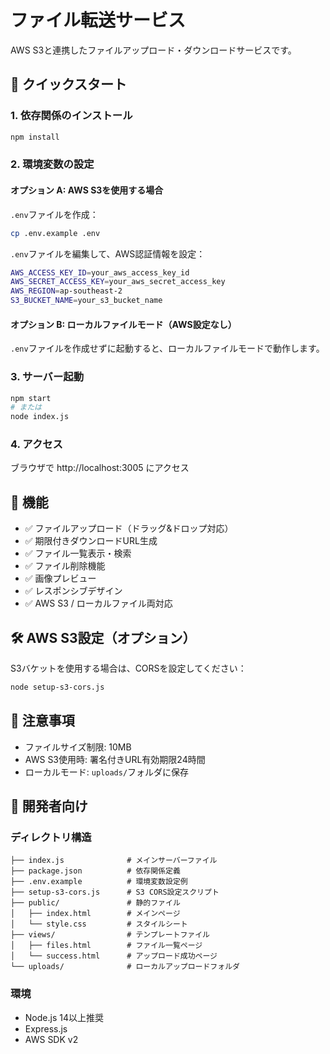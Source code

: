 # ファイル転送サービス

AWS S3と連携したファイルアップロード・ダウンロードサービスです。

## 🚀 クイックスタート

### 1. 依存関係のインストール
```bash
npm install
```

### 2. 環境変数の設定

#### オプション A: AWS S3を使用する場合
`.env`ファイルを作成：
```bash
cp .env.example .env
```

`.env`ファイルを編集して、AWS認証情報を設定：
```bash
AWS_ACCESS_KEY_ID=your_aws_access_key_id
AWS_SECRET_ACCESS_KEY=your_aws_secret_access_key
AWS_REGION=ap-southeast-2
S3_BUCKET_NAME=your_s3_bucket_name
```

#### オプション B: ローカルファイルモード（AWS設定なし）
`.env`ファイルを作成せずに起動すると、ローカルファイルモードで動作します。

### 3. サーバー起動
```bash
npm start
# または
node index.js
```

### 4. アクセス
ブラウザで http://localhost:3005 にアクセス

## 📁 機能

- ✅ ファイルアップロード（ドラッグ&ドロップ対応）
- ✅ 期限付きダウンロードURL生成
- ✅ ファイル一覧表示・検索
- ✅ ファイル削除機能
- ✅ 画像プレビュー
- ✅ レスポンシブデザイン
- ✅ AWS S3 / ローカルファイル両対応

## 🛠️ AWS S3設定（オプション）

S3バケットを使用する場合は、CORSを設定してください：

```bash
node setup-s3-cors.js
```

## 📝 注意事項

- ファイルサイズ制限: 10MB
- AWS S3使用時: 署名付きURL有効期限24時間
- ローカルモード: `uploads/`フォルダに保存

## 🔧 開発者向け

### ディレクトリ構造
```
├── index.js              # メインサーバーファイル
├── package.json          # 依存関係定義
├── .env.example          # 環境変数設定例
├── setup-s3-cors.js      # S3 CORS設定スクリプト
├── public/               # 静的ファイル
│   ├── index.html        # メインページ
│   └── style.css         # スタイルシート
├── views/                # テンプレートファイル
│   ├── files.html        # ファイル一覧ページ
│   └── success.html      # アップロード成功ページ
└── uploads/              # ローカルアップロードフォルダ
```

### 環境
- Node.js 14以上推奨
- Express.js
- AWS SDK v2